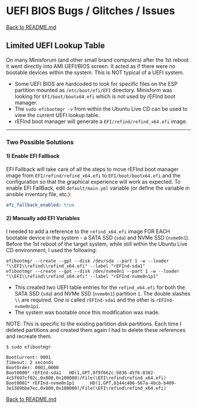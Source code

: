 # UEFI BIOS Bugs / Glitches / Issues

[Back to README.md](../README.md)

## Limited UEFI Lookup Table

On many Minisforum (and other small brand computers) after the 1st reboot it went directly into AMI UEFI/BIOS screen.  It acted as if there were no bootable devices within the system. This is NOT typical of a UEFI system.

* Some UEFI BIOS are hardcoded to look for specific files on the ESP partition mounted as `/etc/boot/efi/EFI` directory. Minisform was looking for `EFI/boot/bootx64.efi` which is not used by rEFInd boot manager.
* The `sudo efibootmgr -v` from within the Ubuntu Live CD can be used to view the current UEFI lookup table.
* rEFInd boot manager will generate a `EFI/refind/refind_x64.efi` image.

---

### Two Possible Solutions

#### 1) Enable EFI Fallback

EFI Fallback will take care of all the steps to move rEFInd boot manager image from `EFI/refind/refind_x64.efi` to `EFI/boot/bootx64.efi` and the configuration so that the graphical experience will work as expected.  To enable EFI FallBack, edit `default/main.yml` variable (or define the variable in ansible inventory file, etc.):

```yaml
efi_fallback_enabled: true
```

#### 2) Manually add EFI Variables

I needed to add a reference to the `refind_x64.efi` image FOR EACH bootable device in the system - a SATA SSD (`sda`) and NVMe SSD (`nvme0n1`).  Before the 1st reboot of the target system, while still within the Ubuntu Live CD environment, I used the following:

```shell
efibootmgr --create --gpt --disk /dev/sda --part 1 -w --loader "\\EFI\\refind\\refind_x64.efi" --label "rEFInd-sda1"
efibootmgr --create --gpt --disk /dev/nvme0n1 --part 1 -w --loader "\\EFI\\refind\\refind_x64.efi" --label "rEFInd-nvme0n1p1"
```

* This created two UEFI table entries for the `refind_x64.efi` for both the SATA SSD (`sda`) and NVMe SSD (`nvme0n1`) partition `1`.  The double slashes `\\` are required. One is called `rEFInd-sda1` and the other is `rEFInd-nvme0n1p1`.
* The system was bootable once this modification was made.

NOTE: This is specific to the existing partition disk partitions.  Each time I deleted partitions and created them again I had to delete these references and recreate them.

```shell
$ sudo efibootmgr

BootCurrent: 0001
Timeout: 2 seconds
BootOrder: 0001,0000
Boot0000* rEFInd-sda1   HD(1,GPT,0f9f662c-b836-45f6-8382-4c5f697cf02c,0x800,0x100000)/File(\EFI\refind\refind_x64.efi)
Boot0001* rEFInd-nvme0n1p1      HD(1,GPT,8144c406-567a-4bcb-b409-3e1389bbe7ec,0x800,0x100000)/File(\EFI\refind\refind_x64.efi)
```

[Back to README.md](../README.md)
